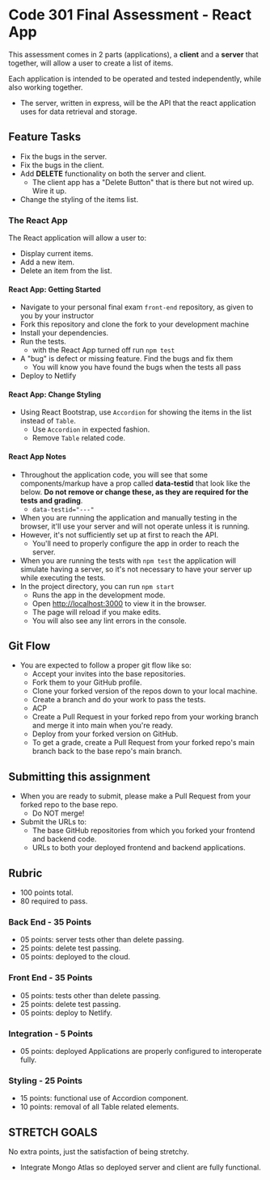 # Code 301 Final Assessment - React App

This assessment comes in 2 parts (applications), a **client** and a **server** that together, will allow a user to create a list of items.

Each application is intended to be operated and tested independently, while also working together.

- The server, written in express, will be the API that the react application uses for data retrieval and storage.

## Feature Tasks

- Fix the bugs in the server.
- Fix the bugs in the client.
- Add **DELETE** functionality on both the server and client.
  - The client app has a "Delete Button" that is there but not wired up. Wire it up.
- Change the styling of the items list.

### The React App

The React application will allow a user to:

- Display current items.
- Add a new item.
- Delete an item from the list.

#### React App: Getting Started

- Navigate to your personal final exam `front-end` repository, as given to you by your instructor
- Fork this repository and clone the fork to your development machine
- Install your dependencies.
- Run the tests.
  - with the React App turned off run `npm test`
- A "bug" is defect or missing feature. Find the bugs and fix them
  - You will know you have found the bugs when the tests all pass
- Deploy to Netlify

#### React App: Change Styling

- Using React Bootstrap, use `Accordion` for showing the items in the list instead of `Table`.
  - Use `Accordion` in expected fashion.
  - Remove `Table` related code.

#### React App Notes

- Throughout the application code, you will see that some components/markup have a prop called **data-testid** that look like the below. **Do not remove or change these, as they are required for the tests and grading**.
  - ```data-testid="---"```
- When you are running the application and manually testing in the browser, it'll use your server and will not operate unless it is running.
- However, it's not sufficiently set up at first to reach the API.
  - You'll need to properly configure the app in order to reach the server.
- When you are running the tests with `npm test` the application will simulate having a server, so it's not necessary to have your server up while executing the tests.
- In the project directory, you can run `npm start`
  - Runs the app in the development mode.
  - Open [http://localhost:3000](http://localhost:3000) to view it in the browser.
  - The page will reload if you make edits.
  - You will also see any lint errors in the console.

## Git Flow

- You are expected to follow a proper git flow like so:
  - Accept your invites into the base repositories.
  - Fork them to your GitHub profile.
  - Clone your forked version of the repos down to your local machine.
  - Create a branch and do your work to pass the tests.
  - ACP
  - Create a Pull Request in your forked repo from your working branch and merge it into main when you're ready.
  - Deploy from your forked version on GitHub.
  - To get a grade, create a Pull Request from your forked repo's main branch back to the base repo's main branch.

## Submitting this assignment

- When you are ready to submit, please make a Pull Request from your forked repo to the base repo.
  - Do NOT merge!
- Submit the URLs to:
  - The base GitHub repositories from which you forked your frontend and backend code.
  - URLs to both your deployed frontend and backend applications.

## Rubric

- 100 points total.
- 80 required to pass.

### Back End - 35 Points

- 05 points: server tests other than delete passing.
- 25 points: delete test passing.
- 05 points: deployed to the cloud.

### Front End - 35 Points

- 05 points: tests other than delete passing.
- 25 points: delete test passing.
- 05 points: deploy to Netlify.

### Integration - 5 Points

- 05 points: deployed Applications are properly configured to interoperate fully.

### Styling - 25 Points

- 15 points: functional use of Accordion component.
- 10 points: removal of all Table related elements.

## STRETCH GOALS

No extra points, just the satisfaction of being stretchy.

- Integrate Mongo Atlas so deployed server and client are fully functional.
